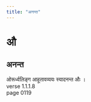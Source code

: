 ```yaml
---
title: "अनन्त"
---
```


# औ
## अनन्त
ओरूर्ध्वलिङ्ग आहूतावव्ययः स्यादनन्त औः ।<BR>verse 1.1.1.8<BR>page 0119

